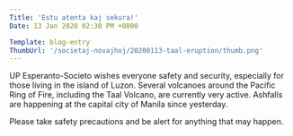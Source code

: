 ```yaml
---
Title: 'Estu atenta kaj sekura!'
Date: 13 Jan 2020 02:30 PM +0800

Template: blog-entry
ThumbUrl: '/societaj-novajhoj/20200113-taal-eruption/thumb.png'
---
```


UP Esperanto-Societo wishes everyone safety and security, especially for those living in the island of Luzon. Several volcanoes around the Pacific Ring of Fire, including the Taal Volcano, are currently very active. Ashfalls are happening at the capital city of Manila since yesterday.

Please take safety precautions and be alert for anything that may happen.

